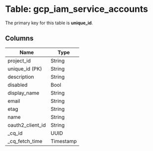 # Table: gcp_iam_service_accounts


The primary key for this table is **unique_id**.


## Columns
| Name          | Type          |
| ------------- | ------------- |
|project_id|String|
|unique_id (PK)|String|
|description|String|
|disabled|Bool|
|display_name|String|
|email|String|
|etag|String|
|name|String|
|oauth2_client_id|String|
|_cq_id|UUID|
|_cq_fetch_time|Timestamp|